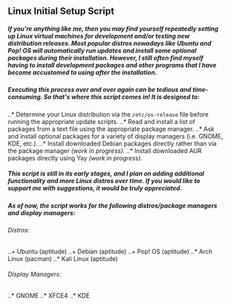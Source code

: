 ## Linux Initial Setup Script

##### If you're anything like me, then you may find yourself repeatedly setting up Linux virtual machines for development and/or testing new distribution releases. Most popular distros nowadays like Ubuntu and Pop! OS will automatically run updates and install some optional packages during their installation. However, I still often find myself having to install development packages and other programs that I have become accustomed to using after the installation.

##### Executing this process over and over again can be tedious and time-consuming. So that's where this script comes in! It is designed to:

..* Determine your Linux distribution via the `/etc/os-release` file before running the appropriate update scripts.
..* Read and install a list of packages from a text file using the appropriate package manager.
..* Ask and install optional packages for a variety of display managers (i.e. GNOME, KDE, etc.).
..* Install downloaded Debian packages directly rather than via the package manager _(work in progress)_.
..* Install downloaded AUR packages directly using Yay _(work in progress)_.

##### This script is still in its early stages, and I plan on adding additional functionality and more Linux distros over time. If you would like to support me with suggestions, it would be truly appreciated.

##### As of now, the script works for the following distros/package managers and display managers:

###### Distros:
..+ Ubuntu (aptitude)
..+ Debian (aptitude)
..+ Pop! OS (aptitude)
..* Arch Linux (pacman)
..* Kali Linux (aptitude)

###### Display Managers:
..* GNOME
..* XFCE4
..* KDE
